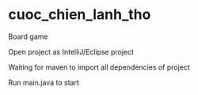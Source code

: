 # cuoc_chien_lanh_tho
Board game

Open project as IntelliJ/Eclipse project

Waiting for maven to import all dependencies of project

Run main.java to start